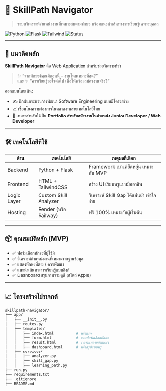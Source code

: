 # 🚀 SkillPath Navigator  
> ระบบวิเคราะห์ตำแหน่งงานที่เหมาะสมตามทักษะ พร้อมแนะนำเส้นทางการเรียนรู้เฉพาะบุคคล

![Python](https://img.shields.io/badge/Python-3.11-blue.svg)
![Flask](https://img.shields.io/badge/Framework-Flask-lightgrey)
![Tailwind](https://img.shields.io/badge/UI-TailwindCSS-blueviolet)
![Status](https://img.shields.io/badge/Status-MVP--Completed-brightgreen)

---

## 🎯 แนวคิดหลัก

**SkillPath Navigator** คือ Web Application สำหรับช่วยวิเคราะห์ว่า  
> ✨ “จากทักษะที่คุณมีตอนนี้ – งานไหนเหมาะที่สุด?”  
> และ ✨ “ควรเรียนรู้อะไรต่อไป เพื่อให้พร้อมสมัครงานจริง?”

ออกแบบโดยเน้น:  
- ✍️ ฝึกฝนกระบวนการพัฒนา Software Engineering แบบมีโครงสร้าง  
- 📈 เชื่อมโยงความต้องการในตลาดงานสายเทคโนโลยีไทย  
- 💼 เหมาะสำหรับใช้เป็น **Portfolio สำหรับสมัครงานในตำแหน่ง Junior Developer / Web Developer**

---

## 🛠️ เทคโนโลยีที่ใช้

| ด้าน        | เทคโนโลยี             | เหตุผลที่เลือก                                       |
|-------------|------------------------|-------------------------------------------------------|
| Backend     | Python + Flask         | Framework เบาแต่ยืดหยุ่น เหมาะกับ MVP               |
| Frontend    | HTML + TailwindCSS     | สร้าง UI เรียบหรูแบบมืออาชีพ                        |
| Logic Layer | Custom Skill Analyzer  | วิเคราะห์ Skill Gap ได้แม่นยำ เข้าใจง่าย           |
| Hosting     | Render (หรือ Railway)  | ฟรี 100% เหมาะกับผู้เริ่มต้น                        |

---

## 📦 คุณสมบัติหลัก (MVP)

- ✅ ฟอร์มเลือกทักษะที่ผู้ใช้มี
- ✅ วิเคราะห์ตำแหน่งงานที่เหมาะจากฐานข้อมูล
- ✅ แสดงทักษะที่ตรง / ควรพัฒนา
- ✅ แนะนำเส้นทางการเรียนรู้แบบลิงก์
- ✅ Dashboard สรุปภาพรวมดูดี (สไตล์ Apple)

---

## 📈 โครงสร้างโปรเจกต์

```bash
skillpath-navigator/
├── app/
│   ├── __init__.py
│   ├── routes.py
│   ├── templates/
│   │   ├── index.html          # หน้าแรก
│   │   ├── form.html           # แบบฟอร์มเลือกทักษะ
│   │   ├── result.html         # รายงานหลายตำแหน่ง
│   │   ├── dashboard.html      # หน้าสรุปแบบหรู
│   ├── services/
│   │   ├── analyzer.py
│   │   ├── skill_gap.py
│   │   ├── learning_path.py
├── run.py
├── requirements.txt
├── .gitignore
├── README.md

